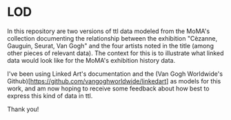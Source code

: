 # LOD

In this repository are two versions of ttl data modeled from the MoMA's collection documenting the relationship between the exhibition "Cèzanne, Gauguin, Seurat, Van Gogh" and the four artists noted in the title (among other pieces of relevant data). The context for this is to illustrate what linked data would look like for the MoMA's exhibition history data. 

I've been using Linked Art's documentation and the (Van Gogh Worldwide's Github)[https://github.com/vangoghworldwide/linkedart] as models for this work, and am now hoping to receive some feedback about how best to express this kind of data in ttl.

Thank you!

